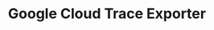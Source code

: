 ---
title: Google Cloud Trace Exporter
registryType: exporter
isThirdParty: true
tags:
  - Node.js
  - exporter
repo: https://github.com/GoogleCloudPlatform/opentelemetry-operations-js/tree/master/packages/opentelemetry-cloud-trace-exporter
license: Apache 2.0
description: The OpenTelemetry Google Cloud Trace Exporter for Node.js.
authors: Google Authors
otVersion: latest
---
